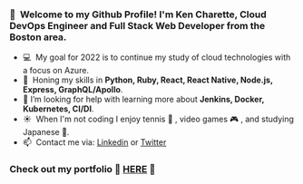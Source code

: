 ### 👋  &nbsp;Welcome to my Github Profile! I'm Ken Charette, Cloud DevOps Engineer and Full Stack Web Developer from the Boston area.

- :computer: &nbsp;My goal for 2022 is to continue my study of cloud technologies with a focus on Azure.
- :seedling: &nbsp;Honing my skills in **Python, Ruby, React, React Native, Node.js, Express, GraphQL/Apollo**.
- 🤔 I’m looking for help with learning more about **Jenkins, Docker, Kubernetes, CI/DI**.
- :sunny: &nbsp;When I'm not coding I enjoy tennis :tennis: , video games :video_game: , and studying Japanese :crossed_flags:.
- 📫  &nbsp;Contact me via: 
  [Linkedin](https://www.linkedin.com/in/k-charette/) or [Twitter](https://twitter.com/ItsKenCharette)
  
  
 ### Check out my portfolio :tada: [HERE](https://kencharette.com) :tada:


<!--
**k-charette/k-charette** is a ✨ _special_ ✨ repository because its `README.md` (this file) appears on your GitHub profile.

Here are some ideas to get you started:

- 🔭 I’m currently working on ...
- 🌱 I’m currently learning ...
- 👯 I’m looking to collaborate on ...
- 🤔 I’m looking for help with ...
- 💬 Ask me about ...
- 📫 How to reach me: ...
- 😄 Pronouns: ...
- ⚡ Fun fact: ...
-->
